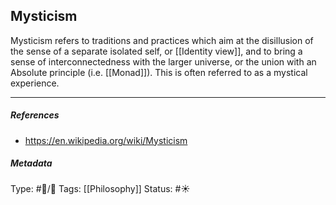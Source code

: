 ## Mysticism  # 

Mysticism refers to traditions and practices which aim at the disillusion of the sense of a separate isolated self, or [[Identity view]], and to bring a sense of interconnectedness with the larger universe, or the union with an Absolute principle (i.e. [[Monad]]). This is often referred to as a mystical experience.

___

##### References

- https://en.wikipedia.org/wiki/Mysticism

##### Metadata

Type: #🔵/🔵 
Tags: [[Philosophy]] 
Status: #☀️ 